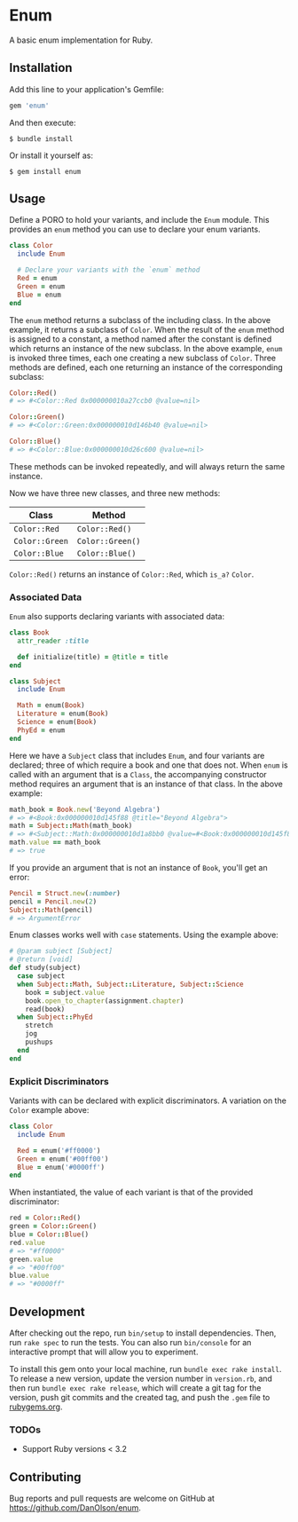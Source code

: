 # Enum

A basic enum implementation for Ruby.

## Installation

Add this line to your application's Gemfile:

```ruby
gem 'enum'
```

And then execute:

    $ bundle install

Or install it yourself as:

    $ gem install enum

## Usage

Define a PORO to hold your variants, and include the `Enum` module. This provides an `enum` method you can use to declare your enum variants.

```ruby
class Color
  include Enum

  # Declare your variants with the `enum` method
  Red = enum
  Green = enum
  Blue = enum
end
```

The `enum` method returns a subclass of the including class. In the above example, it returns a subclass of `Color`. When the result of the `enum` method is assigned to a constant, a method named after the constant is defined which returns an instance of the new subclass. In the above example, `enum` is invoked three times, each one creating a new subclass of `Color`. Three methods are defined, each one returning an instance of the corresponding subclass:

```ruby
Color::Red()
# => #<Color::Red 0x000000010a27ccb0 @value=nil>

Color::Green()
# => #<Color::Green:0x000000010d146b40 @value=nil>

Color::Blue()
# => #<Color::Blue:0x000000010d26c600 @value=nil>
```

These methods can be invoked repeatedly, and will always return the same instance.

Now we have three new classes, and three new methods:

| Class          | Method           |
|----------------|------------------|
| `Color::Red`   | `Color::Red()`   |
| `Color::Green` | `Color::Green()` |
| `Color::Blue`  | `Color::Blue()`  |

`Color::Red()` returns an instance of `Color::Red`, which `is_a?` `Color`.

### Associated Data

`Enum` also supports declaring variants with associated data:

```ruby
class Book
  attr_reader :title

  def initialize(title) = @title = title
end

class Subject
  include Enum

  Math = enum(Book)
  Literature = enum(Book)
  Science = enum(Book)
  PhyEd = enum
end
```

Here we have a `Subject` class that includes `Enum`, and four variants are declared; three of which require a book and one that does not. When `enum` is called with an argument that is a `Class`, the accompanying constructor method requires an argument that is an instance of that class. In the above example:

```ruby
math_book = Book.new('Beyond Algebra')
# => #<Book:0x000000010d145f88 @title="Beyond Algebra">
math = Subject::Math(math_book)
# => #<Subject::Math:0x000000010d1a8bb0 @value=#<Book:0x000000010d145f88 @title="Beyond Algebra">>
math.value == math_book
# => true
```

If you provide an argument that is not an instance of `Book`, you'll get an error:

```ruby
Pencil = Struct.new(:number)
pencil = Pencil.new(2)
Subject::Math(pencil)
# => ArgumentError
```

Enum classes works well with `case` statements. Using the example above:

```ruby
# @param subject [Subject]
# @return [void]
def study(subject)
  case subject
  when Subject::Math, Subject::Literature, Subject::Science
    book = subject.value
    book.open_to_chapter(assignment.chapter)
    read(book)
  when Subject::PhyEd
    stretch
    jog
    pushups
  end
end
```

### Explicit Discriminators

Variants with can be declared with explicit discriminators. A variation on the `Color` example above:

```ruby
class Color
  include Enum

  Red = enum('#ff0000')
  Green = enum('#00ff00')
  Blue = enum('#0000ff')
end
```

When instantiated, the value of each variant is that of the provided discriminator:

```ruby
red = Color::Red()
green = Color::Green()
blue = Color::Blue()
red.value
# => "#ff0000"
green.value
# => "#00ff00"
blue.value
# => "#0000ff"
```

## Development

After checking out the repo, run `bin/setup` to install dependencies. Then, run `rake spec` to run the tests. You can also run `bin/console` for an interactive prompt that will allow you to experiment.

To install this gem onto your local machine, run `bundle exec rake install`. To release a new version, update the version number in `version.rb`, and then run `bundle exec rake release`, which will create a git tag for the version, push git commits and the created tag, and push the `.gem` file to [rubygems.org](https://rubygems.org).

### TODOs

- Support Ruby versions < 3.2

## Contributing

Bug reports and pull requests are welcome on GitHub at https://github.com/DanOlson/enum.
